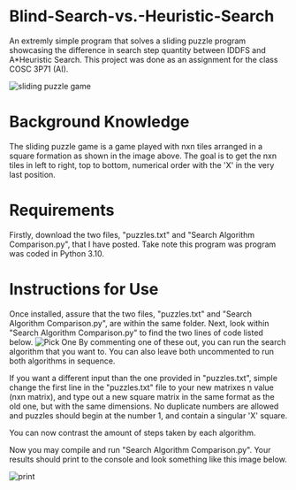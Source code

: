 # Blind-Search-vs.-Heuristic-Search
An extremly simple program that solves a sliding puzzle program showcasing the difference in search step quantity between IDDFS and A*Heuristic Search. This project was done as an assignment for the class COSC 3P71 (AI).

![sliding puzzle game](https://user-images.githubusercontent.com/121593919/211230121-3644957c-e9e8-483a-98d9-2bc5ebd5ccf5.PNG)

# Background Knowledge

The sliding puzzle game is a game played with nxn tiles arranged in a square formation as shown in the image above. The goal is to get the nxn tiles in left to right, top to bottom, numerical order with the 'X' in the very last position.

# Requirements
Firstly, download the two files, "puzzles.txt" and "Search Algorithm Comparison.py", that I have posted. Take note this program was program was coded in Python 3.10.


# Instructions for Use
Once installed, assure that the two files, "puzzles.txt" and "Search Algorithm Comparison.py", are within the same folder. Next, look within "Search Algorithm Comparison.py" to find the two lines of code listed below.
![Pick One](https://user-images.githubusercontent.com/121593919/211229789-1a8c08a5-967b-4859-835f-07103541f4bd.PNG)
 By commenting one of these out, you can run the search algorithm that you want to. You can also leave both uncommented to run both algorithms in sequence.
 
 If you want a different input than the one provided in "puzzles.txt", simple change the first line in the "puzzles.txt" file to your new matrixes n value (nxn matrix), and type out a new square matrix in the same format as the old one, but with the same dimensions. No duplicate numbers are allowed and puzzles should begin at the number 1, and contain a singular 'X' square.
 
 You can now contrast the amount of steps taken by each algorithm.
 
 Now you may compile and run "Search Algorithm Comparison.py". Your results should print to the console and look something like this image below.

![print](https://user-images.githubusercontent.com/121593919/211230612-c3f9164d-1f16-4daf-b3db-4b9d671621a8.PNG)
